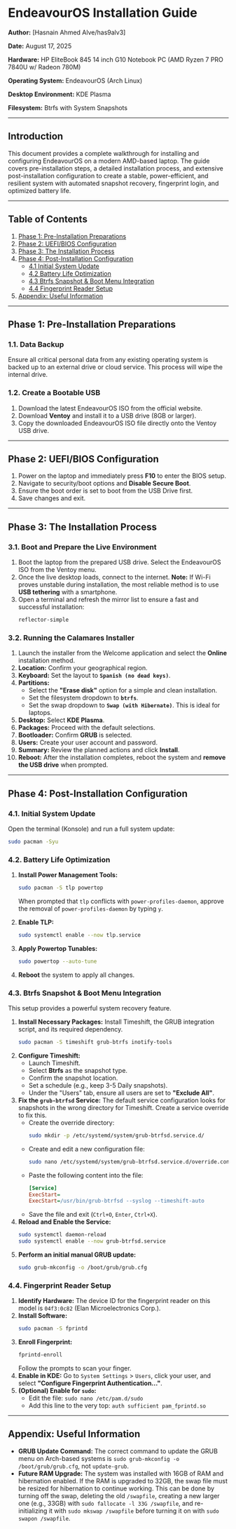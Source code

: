 #  EndeavourOS Installation Guide

**Author:** [Hasnain Ahmed Alve/has9alv3]

**Date:** August 17, 2025

**Hardware:** HP EliteBook 845 14 inch G10 Notebook PC (AMD Ryzen 7 PRO 7840U w/ Radeon 780M)

**Operating System:** EndeavourOS (Arch Linux)

**Desktop Environment:** KDE Plasma

**Filesystem:** Btrfs with System Snapshots

---

## Introduction

This document provides a complete walkthrough for installing and configuring EndeavourOS on a modern AMD-based laptop. The guide covers pre-installation steps, a detailed installation process, and extensive post-installation configuration to create a stable, power-efficient, and resilient system with automated snapshot recovery, fingerprint login, and optimized battery life.

---

## Table of Contents

1.  [Phase 1: Pre-Installation Preparations](#phase-1-pre-installation-preparations)
2.  [Phase 2: UEFI/BIOS Configuration](#phase-2-uefibios-configuration)
3.  [Phase 3: The Installation Process](#phase-3-the-installation-process)
4.  [Phase 4: Post-Installation Configuration](#phase-4-post-installation-configuration)
    * [4.1 Initial System Update](#41-initial-system-update)
    * [4.2 Battery Life Optimization](#42-battery-life-optimization)
    * [4.3 Btrfs Snapshot & Boot Menu Integration](#43-btrfs-snapshot--boot-menu-integration)
    * [4.4 Fingerprint Reader Setup](#44-fingerprint-reader-setup)
5.  [Appendix: Useful Information](#appendix-useful-information)

---
## Phase 1: Pre-Installation Preparations

### 1.1. Data Backup
Ensure all critical personal data from any existing operating system is backed up to an external drive or cloud service. This process will wipe the internal drive.

### 1.2. Create a Bootable USB
1.  Download the latest EndeavourOS ISO from the official website.
2.  Download **Ventoy** and install it to a USB drive (8GB or larger).
3.  Copy the downloaded EndeavourOS ISO file directly onto the Ventoy USB drive.

---
## Phase 2: UEFI/BIOS Configuration

1.  Power on the laptop and immediately press **F10** to enter the BIOS setup.
2.  Navigate to security/boot options and **Disable Secure Boot**.
3.  Ensure the boot order is set to boot from the USB Drive first.
4.  Save changes and exit.

---
## Phase 3: The Installation Process

### 3.1. Boot and Prepare the Live Environment
1.  Boot the laptop from the prepared USB drive. Select the EndeavourOS ISO from the Ventoy menu.
2.  Once the live desktop loads, connect to the internet. **Note:** If Wi-Fi proves unstable during installation, the most reliable method is to use **USB tethering** with a smartphone.
3.  Open a terminal and refresh the mirror list to ensure a fast and successful installation:
    ```bash
    reflector-simple
    ```
### 3.2. Running the Calamares Installer
1.  Launch the installer from the Welcome application and select the **Online** installation method.
2.  **Location:** Confirm your geographical region.
3.  **Keyboard:** Set the layout to **`Spanish (no dead keys)`**.
4.  **Partitions:**
    * Select the **"Erase disk"** option for a simple and clean installation.
    * Set the filesystem dropdown to **`btrfs`**.
    * Set the swap dropdown to **`Swap (with Hibernate)`**. This is ideal for laptops.
5.  **Desktop:** Select **KDE Plasma**.
6.  **Packages:** Proceed with the default selections.
7.  **Bootloader:** Confirm **GRUB** is selected.
8.  **Users:** Create your user account and password.
9.  **Summary:** Review the planned actions and click **Install**.
10. **Reboot:** After the installation completes, reboot the system and **remove the USB drive** when prompted.

---
## Phase 4: Post-Installation Configuration

### 4.1. Initial System Update
Open the terminal (Konsole) and run a full system update:
```bash
sudo pacman -Syu
```

### 4.2. Battery Life Optimization
1.  **Install Power Management Tools:**
    ```bash
    sudo pacman -S tlp powertop
    ```
    When prompted that `tlp` conflicts with `power-profiles-daemon`, approve the removal of `power-profiles-daemon` by typing `y`.

2.  **Enable TLP:**
    ```bash
    sudo systemctl enable --now tlp.service
    ```

3.  **Apply Powertop Tunables:**
    ```bash
    sudo powertop --auto-tune
    ```

4.  **Reboot** the system to apply all changes.

### 4.3. Btrfs Snapshot & Boot Menu Integration
This setup provides a powerful system recovery feature.
1.  **Install Necessary Packages:** Install Timeshift, the GRUB integration script, and its required dependency.
    ```bash
    sudo pacman -S timeshift grub-btrfs inotify-tools
    ```
2.  **Configure Timeshift:**
    * Launch Timeshift.
    * Select **Btrfs** as the snapshot type.
    * Confirm the snapshot location.
    * Set a schedule (e.g., keep 3-5 Daily snapshots).
    * Under the "Users" tab, ensure all users are set to **"Exclude All"**.
3.  **Fix the `grub-btrfsd` Service:** The default service configuration looks for snapshots in the wrong directory for Timeshift. Create a service override to fix this.
    * Create the override directory:
        ```bash
        sudo mkdir -p /etc/systemd/system/grub-btrfsd.service.d/
        ```
    * Create and edit a new configuration file:
        ```bash
        sudo nano /etc/systemd/system/grub-btrfsd.service.d/override.conf
        ```
    * Paste the following content into the file:
        ```ini
        [Service]
        ExecStart=
        ExecStart=/usr/bin/grub-btrfsd --syslog --timeshift-auto
        ```
    * Save the file and exit (`Ctrl+O`, `Enter`, `Ctrl+X`).
4.  **Reload and Enable the Service:**
    ```bash
    sudo systemctl daemon-reload
    sudo systemctl enable --now grub-btrfsd.service
    ```
5.  **Perform an initial manual GRUB update:**
    ```bash
    sudo grub-mkconfig -o /boot/grub/grub.cfg
    ```

### 4.4. Fingerprint Reader Setup
1.  **Identify Hardware:** The device ID for the fingerprint reader on this model is `04f3:0c82` (Elan Microelectronics Corp.).
2.  **Install Software:**
    ```bash
    sudo pacman -S fprintd
    ```
3.  **Enroll Fingerprint:**
    ```bash
    fprintd-enroll
    ```
    Follow the prompts to scan your finger.
4.  **Enable in KDE:** Go to `System Settings` > `Users`, click your user, and select **"Configure Fingerprint Authentication..."**.
5.  **(Optional) Enable for `sudo`:**
    * Edit the file: `sudo nano /etc/pam.d/sudo`
    * Add this line to the very top: `auth sufficient pam_fprintd.so`

---
## Appendix: Useful Information

* **GRUB Update Command:** The correct command to update the GRUB menu on Arch-based systems is `sudo grub-mkconfig -o /boot/grub/grub.cfg`, not `update-grub`.
* **Future RAM Upgrade:** The system was installed with 16GB of RAM and hibernation enabled. If the RAM is upgraded to 32GB, the swap file must be resized for hibernation to continue working. This can be done by turning off the swap, deleting the old `/swapfile`, creating a new larger one (e.g., 33GB) with `sudo fallocate -l 33G /swapfile`, and re-initializing it with `sudo mkswap /swapfile` before turning it on with `sudo swapon /swapfile`.
